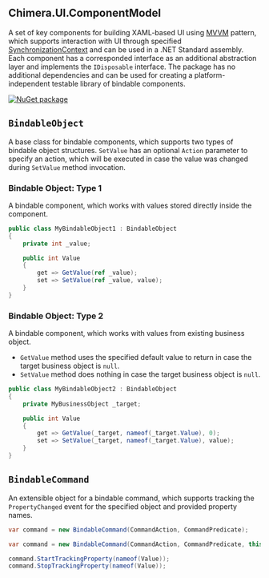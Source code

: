 ## Chimera.UI.ComponentModel

A set of key components for building XAML-based UI using [MVVM](https://docs.microsoft.com/en-us/windows/uwp/debug-test-perf/mvvm-performance-tips) pattern, which supports interaction with UI through specified [SynchronizationContext](https://docs.microsoft.com/en-us/dotnet/api/system.threading.synchronizationcontext?view=netstandard-1.1) and can be used in a .NET Standard assembly. Each component has a corresponded interface as an additional abstraction layer and implements the `IDisposable` interface. The package has no additional dependencies and can be used for creating a platform-independent testable library of bindable components.

[![NuGet package](https://img.shields.io/nuget/v/Chimera.UI.ComponentModel.svg?style=flat-square)](https://www.nuget.org/packages/Chimera.UI.ComponentModel)

## `BindableObject`

A base class for bindable components, which supports two types of bindable object structures. `SetValue` has an optional `Action` parameter to specify an action, which will be executed in case the value was changed during `SetValue` method invocation.

### Bindable Object: Type 1

A bindable component, which works with values stored directly inside the component.

```cs
public class MyBindableObject1 : BindableObject
{
    private int _value;

    public int Value
    {
        get => GetValue(ref _value);
        set => SetValue(ref _value, value);
    }
}
```

### Bindable Object: Type 2

A bindable component, which works with values from existing business object.

- `GetValue` method uses the specified default value to return in case the target business object is `null`.
- `SetValue` method does nothing in case the target business object is `null`.

```cs
public class MyBindableObject2 : BindableObject
{
    private MyBusinessObject _target;

    public int Value
    {
        get => GetValue(_target, nameof(_target.Value), 0);
        set => SetValue(_target, nameof(_target.Value), value);
    }
}
```

## `BindableCommand`

An extensible object for a bindable command, which supports tracking the `PropertyChanged` event for the specified object and provided property names.

```cs
var command = new BindableCommand(CommandAction, CommandPredicate);
```

```cs
var command = new BindableCommand(CommandAction, CommandPredicate, this);

command.StartTrackingProperty(nameof(Value));
command.StopTrackingProperty(nameof(Value));
```